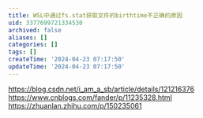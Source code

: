 ```yaml
---
title: WSL中通过fs.stat获取文件的birthtime不正确的原因
uid: 3377699721334530
archived: false
aliases: []
categories: []
tags: []
createTime: '2024-04-23 07:17:50'
updateTime: '2024-04-23 07:17:50'
---
```

https://blog.csdn.net/i_am_a_sb/article/details/121216376
https://www.cnblogs.com/fander/p/11235328.html
https://zhuanlan.zhihu.com/p/150235061
